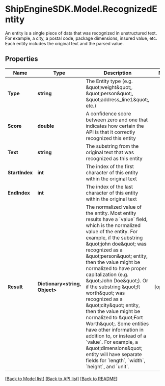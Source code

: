 # ShipEngineSDK.Model.RecognizedEntity
An entity is a single piece of data that was recognized in unstructured text.  For example, a city, a postal code, package dimensions, insured value, etc.  Each entity includes the original text and the parsed value. 

## Properties

Name | Type | Description | Notes
------------ | ------------- | ------------- | -------------
**Type** | **string** | The Entity type (e.g. \&quot;weight\&quot;, \&quot;person\&quot;, \&quot;address_line1\&quot;, etc.) | 
**Score** | **double** | A confidence score between zero and one that indicates how certain the API is that it correctly recognized this entity  | 
**Text** | **string** | The substring from the original text that was recognized as this entity | 
**StartIndex** | **int** | The index of the first character of this entity within the original text | 
**EndIndex** | **int** | The index of the last character of this entity within the original text | 
**Result** | **Dictionary&lt;string, Object&gt;** | The normalized value of the entity.  Most entity results have a &#x60;value&#x60; field, which is the normalized value of the entity.  For example, if the substring \&quot;john doe\&quot; was recognized as a \&quot;person\&quot; entity, then the value might be normalized to have proper capitalization (e.g. \&quot;John Doe\&quot;).  Or if the substring \&quot;ft worth\&quot; was recognized as a \&quot;city\&quot; entity, then the value might be normalized to \&quot;Fort Worth\&quot;.  Some entities have other information in addition to, or instead of a &#x60;value&#x60;.  For example, a \&quot;dimensions\&quot; entity will have separate fields for &#x60;length&#x60;, &#x60;width&#x60;, &#x60;height&#x60;, and &#x60;unit&#x60;.  | [optional] 

[[Back to Model list]](../README.md#documentation-for-models) [[Back to API list]](../README.md#documentation-for-api-endpoints) [[Back to README]](../README.md)


